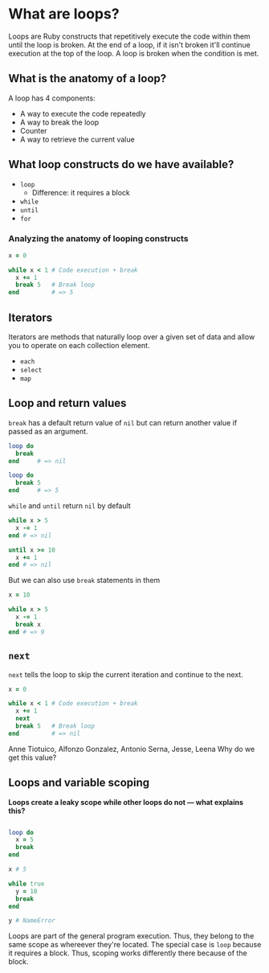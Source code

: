 # What are loops?

Loops are Ruby constructs that repetitively execute the code within them until the loop is broken. At the end of a loop, if it isn't broken it'll continue execution at the top of the loop. A loop is broken when the condition is met.

## What is the anatomy of a loop?

A loop has 4 components:
- A way to execute the code repeatedly
- A way to break the loop
- Counter
- A way to retrieve the current value

## What loop constructs do we have available?

- `loop`
  - Difference: it requires a block
- `while`
- `until`
- `for`

### Analyzing the anatomy of looping constructs

```ruby
x = 0

while x < 1 # Code execution + break
  x += 1
  break 5   # Break loop
end         # => 5
```

## Iterators
Iterators are methods that naturally loop over a given set of data and allow you to operate on each collection element.

- `each`
- `select`
- `map`

## Loop and return values

`break` has a default return value of `nil` but can return another value if passed as an argument.

```ruby
loop do
  break
end     # => nil

loop do
  break 5
end     # => 5
```

`while` and `until` return `nil` by default
```ruby
while x > 5
  x -= 1
end # => nil

until x >= 10
  x += 1
end # => nil
```

But we can also use `break` statements in them
```ruby
x = 10

while x > 5
  x -= 1
  break x
end # => 9
```

## `next`

`next` tells the loop to skip the current iteration and continue to the next.

```ruby
x = 0

while x < 1 # Code execution + break
  x += 1
  next
  break 5   # Break loop
end         # => nil
```
Anne Tiotuico, Alfonzo Gonzalez, Antonio Serna, Jesse, Leena
Why do we get this value?

## Loops and variable scoping

**Loops create a leaky scope while other loops do not — what explains this?**

```ruby

loop do
  x = 5
  break
end

x # 5

while true
  y = 10
  break
end

y # NameError
```

Loops are part of the general program execution. Thus, they belong to the same scope as whereever they're located. The special case is `loop` because it requires a block. Thus, scoping works differently there because of the block.